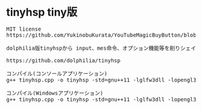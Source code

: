# tinyhsp tiny版
<pre>
MIT license
https://github.com/YukinobuKurata/YouTubeMagicBuyButton/blob/master/MIT-LICENSE.txt

dolphilia版tinyhspから input、mes命令、オプション機能等を削りシェイプアップしたものになります。

https://github.com/dolphilia/tinyhsp

コンパイル(コンソールアプリケーション)
g++ tinyhsp.cpp -o tinyhsp -std=gnu++11 -lglfw3dll -lopengl32

コンパイル(Windowsアプリケーション)
g++ tinyhsp.cpp -o tinyhsp -std=gnu++11 -lglfw3dll -lopengl32 -mwindows
</pre>
